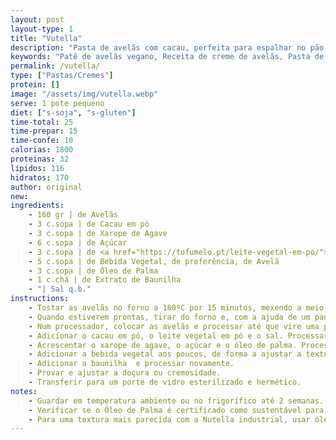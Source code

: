```yaml
---
layout: post
layout-type: 1
title: "Vutella"
description: "Pasta de avelãs com cacau, perfeita para espalhar no pão ou usar como recheio em sobremesas veganas"
keywords: "Patê de avelãs vegano, Receita de creme de avelãs, Pasta de cacau vegana, Creme de chocolate caseiro, Pasta vegana de avelãs e cacau, Creme de chocolate saudável, Doce vegano com cacau, Creme de barrar sem lactose, Nutella vegana caseira, Pasta de avelãs com cacau"
permalink: /vutella/
type: ["Pastas/Cremes"]
protein: []
image: "/assets/img/vutella.webp"
serve: 1 pote pequeno
diet: ["s-soja", "s-gluten"]
time-total: 25
time-prepar: 15
time-confe: 10
calorias: 1800
proteinas: 32
lipidos: 116
hidratos: 170
author: original
new:
ingredients:
    - 160 gr | de Avelãs
    - 3 c.sopa | de Cacau em pó
    - 3 c.sopa | de Xarope de Agave
    - 6 c.sopa | de Açúcar
    - 3 c.sopa | de <a href="https://tofumelo.pt/leite-vegetal-em-po/">Leite Vegetal em pó</a>
    - 5 c.sopa | de Bebida Vegetal, de preferência, de Avelã
    - 3 c.sopa | de Óleo de Palma
    - 1 c.chá | de Extrato de Baunilha
    - "| Sal q.b."
instructions:
    - Tostar as avelãs no forno a 180ºC por 15 minutos, mexendo a meio do tempo, até que fiquem levemente douradas.
    - Quando estiverem prontas, tirar do forno e, com a ajuda de um pano limpo, esfregar para remover a pele.
    - Num processador, colocar as avelãs e processar até que vire uma pasta cremosa.
    - Adicionar o cacau em pó, o leite vegetal em pó e o sal. Processar novamente.
    - Acrescentar o xarope de agave, o açúcar e o óleo de palma. Processar até ter uma consistência homogénea e cremosa.
    - Adicionar a bebida vegetal aos poucos, de forma a ajustar a textura (pode não ser necessária toda, ou ser necessária um pouco mais).
    - Adicionar a baunilha  e processar novamente.
    - Provar e ajustar a doçura ou cremosidade.
    - Transferir para um porte de vidro esterilizado e hermético.
notes:
    - Guardar em temperatura ambiente ou no frigorífico até 2 semanas.
    - Verificar se o Óleo de Palma é certificado como sustentável para minimizar o impacto ambiental.
    - Para uma textura mais parecida com a Nutella industrial, usar óleo de palma refinado, para que não interfira com o sabor.
---
```


